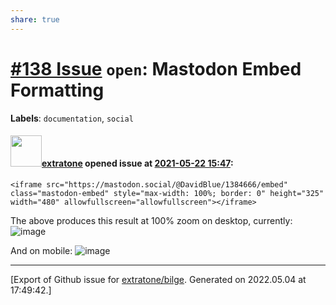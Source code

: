 ```yaml
---
share: true
---
```

# [\#138 Issue](https://github.com/extratone/bilge/issues/138) `open`: Mastodon Embed Formatting
**Labels**: `documentation`, `social`


#### <img src="https://avatars.githubusercontent.com/u/43663476?u=5047287ff0b8c3ce7f7e5858d204c9b3e57d8e44&v=4" width="50">[extratone](https://github.com/extratone) opened issue at [2021-05-22 15:47](https://github.com/extratone/bilge/issues/138):

```
<iframe src="https://mastodon.social/@DavidBlue/1384666/embed" class="mastodon-embed" style="max-width: 100%; border: 0" height="325" width="480" allowfullscreen="allowfullscreen"></iframe>
```
The above produces this result at 100% zoom on desktop, currently:
![image](https://user-images.githubusercontent.com/43663476/119232431-e0b4f000-baea-11eb-86bc-561214359fff.png)

And on mobile:
![image](https://user-images.githubusercontent.com/43663476/119232459-0fcb6180-baeb-11eb-8d83-01a6954bf0ae.png)






-------------------------------------------------------------------------------



[Export of Github issue for [extratone/bilge](https://github.com/extratone/bilge). Generated on 2022.05.04 at 17:49:42.]
